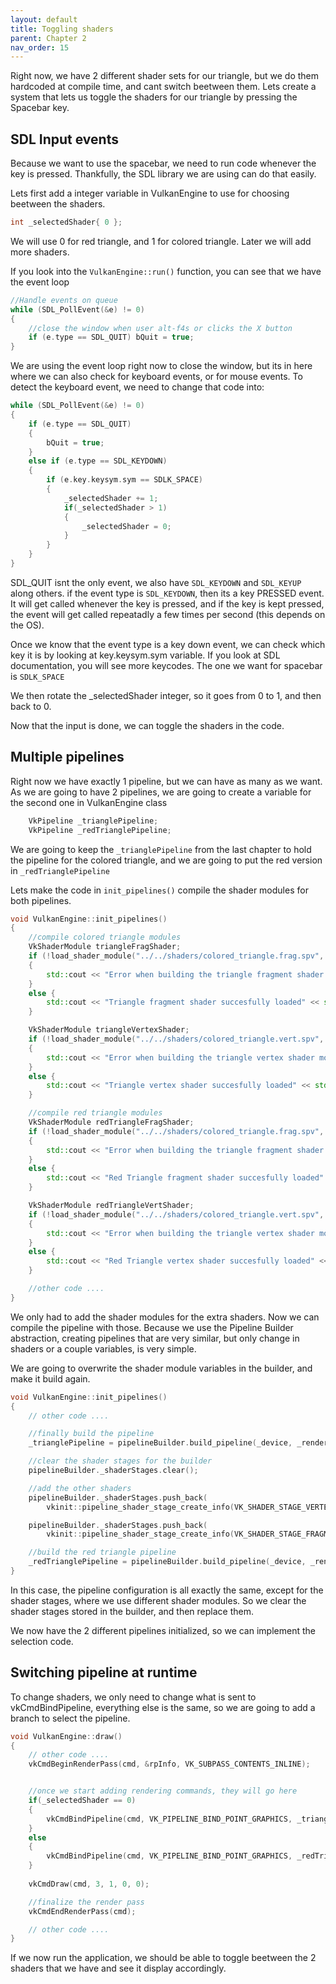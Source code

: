 ```yaml
---
layout: default
title: Toggling shaders
parent: Chapter 2
nav_order: 15
---
```


Right now, we have 2 different shader sets for our triangle, but we do them hardcoded at compile time, and cant switch beetween them.
Lets create a system that lets us toggle the shaders for our triangle by pressing the Spacebar key.


## SDL Input events
Because we want to use the spacebar, we need to run code whenever the key is pressed. Thankfully, the SDL library we are using can do that easily. 

Lets first add a integer variable in VulkanEngine to use for choosing beetween the shaders.

```cpp
int _selectedShader{ 0 };
```
We will use 0 for red triangle, and 1 for colored triangle. Later we will add more shaders.

If you look into the `VulkanEngine::run()` function, you can see that we have the event loop
```cpp
//Handle events on queue
while (SDL_PollEvent(&e) != 0)
{
	//close the window when user alt-f4s or clicks the X button			
	if (e.type == SDL_QUIT) bQuit = true;
}
```
We are using the event loop right now to close the window, but its in here where we can also check for keyboard events, or for mouse events.
To detect the keyboard event, we need to change that code into:
```cpp
while (SDL_PollEvent(&e) != 0)
{
	if (e.type == SDL_QUIT)
	{ 
		bQuit = true;
	}
	else if (e.type == SDL_KEYDOWN)
	{
		if (e.key.keysym.sym == SDLK_SPACE)
		{
			_selectedShader += 1;
			if(_selectedShader > 1)
			{
				_selectedShader = 0;
			}
		}
	}
}
```

SDL_QUIT isnt the only event, we also have `SDL_KEYDOWN` and `SDL_KEYUP` along others. if the event type is `SDL_KEYDOWN`, then its a key PRESSED event. It will get called whenever the key is pressed, and if the key is kept pressed, the event will get called repeatadly a few times per second (this depends on the OS). 

Once we know that the event type is a key down event, we can check which key it is by looking at key.keysym.sym variable. If you look at SDL documentation, you will see more keycodes. The one we want for spacebar is `SDLK_SPACE`

We then rotate the _selectedShader integer, so it goes from 0 to 1, and then back to 0. 

Now that the input is done, we can toggle the shaders in the code.

## Multiple pipelines

Right now we have exactly 1 pipeline, but we can have as many as we want. As we are going to have 2 pipelines, we are going to create a variable for the second one in VulkanEngine class

```cpp
	VkPipeline _trianglePipeline;
	VkPipeline _redTrianglePipeline;
```

We are going to keep the `_trianglePipeline` from the last chapter to hold the pipeline for the colored triangle, and we are going to put the red version in `_redTrianglePipeline`

Lets make the code in `init_pipelines()` compile the shader modules for both pipelines.

```cpp
void VulkanEngine::init_pipelines()
{
	//compile colored triangle modules
	VkShaderModule triangleFragShader;
	if (!load_shader_module("../../shaders/colored_triangle.frag.spv", &triangleFragShader))
	{
		std::cout << "Error when building the triangle fragment shader module" << std::endl;
	}
	else {
		std::cout << "Triangle fragment shader succesfully loaded" << std::endl;
	}

	VkShaderModule triangleVertexShader;
	if (!load_shader_module("../../shaders/colored_triangle.vert.spv", &triangleVertexShader))
	{
		std::cout << "Error when building the triangle vertex shader module" << std::endl;
	}
	else {
		std::cout << "Triangle vertex shader succesfully loaded" << std::endl;
	}

	//compile red triangle modules
	VkShaderModule redTriangleFragShader;
	if (!load_shader_module("../../shaders/colored_triangle.frag.spv", &redTriangleFragShader))
	{
		std::cout << "Error when building the triangle fragment shader module" << std::endl;
	}
	else {
		std::cout << "Red Triangle fragment shader succesfully loaded" << std::endl;
	}

	VkShaderModule redTriangleVertShader;
	if (!load_shader_module("../../shaders/colored_triangle.vert.spv", &redTriangleVertShader))
	{
		std::cout << "Error when building the triangle vertex shader module" << std::endl;
	}
	else {
		std::cout << "Red Triangle vertex shader succesfully loaded" << std::endl;
	}

	//other code ....
}
```

We only had to add the shader modules for the extra shaders. Now we can compile the pipeline with those.
Because we use the Pipeline Builder abstraction, creating pipelines that are very similar, but only change in shaders or a couple variables, is very simple.

We are going to overwrite the shader module variables in the builder, and make it build again.

```cpp
void VulkanEngine::init_pipelines()
{
	// other code ....

	//finally build the pipeline
	_trianglePipeline = pipelineBuilder.build_pipeline(_device, _renderPass);

	//clear the shader stages for the builder
	pipelineBuilder._shaderStages.clear();

	//add the other shaders
	pipelineBuilder._shaderStages.push_back(
		vkinit::pipeline_shader_stage_create_info(VK_SHADER_STAGE_VERTEX_BIT, redTriangleVertShader));

	pipelineBuilder._shaderStages.push_back(
		vkinit::pipeline_shader_stage_create_info(VK_SHADER_STAGE_FRAGMENT_BIT, redTriangleFragShader));

	//build the red triangle pipeline
	_redTrianglePipeline = pipelineBuilder.build_pipeline(_device, _renderPass);
}
```

In this case, the pipeline configuration is all exactly the same, except for the shader stages, where we use different shader modules. So we clear the shader stages stored in the builder, and then replace them.

We now have the 2 different pipelines initialized, so we can implement the selection code.

## Switching pipeline at runtime

To change shaders, we only need to change what is sent to vkCmdBindPipeline, everything else is the same, so we are going to add a branch to select the pipeline.

```cpp
void VulkanEngine::draw()
{
	// other code ....
	vkCmdBeginRenderPass(cmd, &rpInfo, VK_SUBPASS_CONTENTS_INLINE);


	//once we start adding rendering commands, they will go here
	if(_selectedShader == 0)
	{
		vkCmdBindPipeline(cmd, VK_PIPELINE_BIND_POINT_GRAPHICS, _trianglePipeline);
	}
	else
	{
		vkCmdBindPipeline(cmd, VK_PIPELINE_BIND_POINT_GRAPHICS, _redTrianglePipeline);
	}
	
	vkCmdDraw(cmd, 3, 1, 0, 0);

	//finalize the render pass
	vkCmdEndRenderPass(cmd);

	// other code ....
}
```

If we now run the application, we should be able to toggle beetween the 2 shaders that we have and see it display accordingly.
